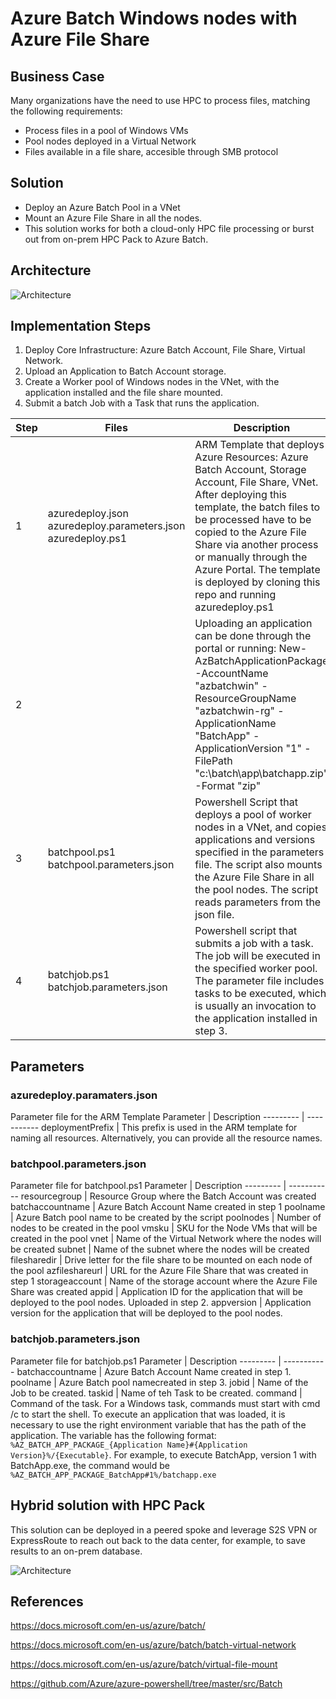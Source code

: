 # Azure Batch Windows nodes with Azure File Share
## Business Case
Many organizations have the need to use HPC to process files, matching the following requirements:
* Process files in a pool of Windows VMs
* Pool nodes deployed in a Virtual Network
* Files available in a file share, accesible through SMB protocol
## Solution
* Deploy an Azure Batch Pool in a VNet
* Mount an Azure File Share in all the nodes.
* This solution works for both a cloud-only HPC file processing or burst out from on-prem HPC Pack to Azure Batch.
## Architecture
![Architecture](https://storagegomez.blob.core.windows.net/public/images/azbatchwin.png)
## Implementation Steps
1. Deploy Core Infrastructure: Azure Batch Account, File Share, Virtual Network.
2. Upload an Application to Batch Account storage.
3. Create a Worker pool of Windows nodes in the VNet, with the application installed and the file share mounted.
4. Submit a batch Job with a Task that runs the application.

Step | Files | Description 
------------ | ------------- | -------------
1 | azuredeploy.json  azuredeploy.parameters.json azuredeploy.ps1 | ARM Template that deploys Azure Resources: Azure Batch Account, Storage Account, File Share, VNet.  After deploying this template, the batch files to be processed have to be copied to the Azure File Share via another process or manually through the Azure Portal. The template is deployed by cloning this repo and running azuredeploy.ps1
2 | | Uploading an application can be done through the portal or running: New-AzBatchApplicationPackage -AccountName "azbatchwin" -ResourceGroupName "azbatchwin-rg" -ApplicationName "BatchApp" -ApplicationVersion "1" -FilePath "c:\batch\app\batchapp.zip" -Format "zip"
3 | batchpool.ps1  batchpool.parameters.json | Powershell Script that deploys a pool of worker nodes in a VNet, and copies applications and versions specified in the parameters file. The script also mounts the Azure File Share in all the pool nodes. The script reads parameters from the json file.
4 | batchjob.ps1 batchjob.parameters.json | Powershell script that submits a job with a task. The job will be executed in the specified worker pool. The parameter file includes tasks to be executed, which is usually an invocation to the application installed in step 3.

## Parameters
### azuredeploy.paramaters.json
Parameter file for the ARM Template
Parameter | Description
--------- | -----------
deploymentPrefix | This prefix is used in the ARM template for naming all resources. Alternatively, you can provide all the resource names.
### batchpool.parameters.json
Parameter file for batchpool.ps1
Parameter | Description
--------- | -----------
resourcegroup | Resource Group where the Batch Account was created
batchaccountname | Azure Batch Account Name created in step 1
poolname | Azure Batch pool name to be created by the script
poolnodes | Number of nodes to be created in the pool
vmsku | SKU for the Node VMs that will be created in the pool
vnet | Name of the Virtual Network where the nodes will be created
subnet | Name of the subnet where the nodes will be created
filesharedir | Drive letter for the file share to be mounted on each node of the pool
azfileshareurl | URL for the Azure File Share that was created in step 1
storageaccount | Name of the storage account where the Azure File Share was created
appid | Application ID for the application that will be deployed to the pool nodes. Uploaded in step 2.
appversion | Application version for the application that will be deployed to the pool nodes.
### batchjob.parameters.json
Parameter file for batchjob.ps1
Parameter | Description
--------- | -----------
batchaccountname | Azure Batch Account Name created in step 1.
poolname | Azure Batch pool namecreated in step 3.
jobid | Name of the Job to be created.
taskid | Name of teh Task to be created.
command | Command of the task. For a Windows task, commands must start with cmd /c to start the shell. To execute an application that was loaded, it is necessary to use the right environment variable that has the path of the application.  The variable has the following format: `%AZ_BATCH_APP_PACKAGE_{Application Name}#{Application Version}%/{Executable}`. For example, to execute BatchApp, version 1 with BatchApp.exe, the command would be `%AZ_BATCH_APP_PACKAGE_BatchApp#1%/batchapp.exe`
## Hybrid solution with HPC Pack
This solution can be deployed in a peered spoke and leverage S2S VPN or ExpressRoute to reach out back to the data center, for example, to save results to an on-prem database.

![Architecture](https://storagegomez.blob.core.windows.net/public/images/hybrid.png)

## References
https://docs.microsoft.com/en-us/azure/batch/

https://docs.microsoft.com/en-us/azure/batch/batch-virtual-network

https://docs.microsoft.com/en-us/azure/batch/virtual-file-mount

https://github.com/Azure/azure-powershell/tree/master/src/Batch

